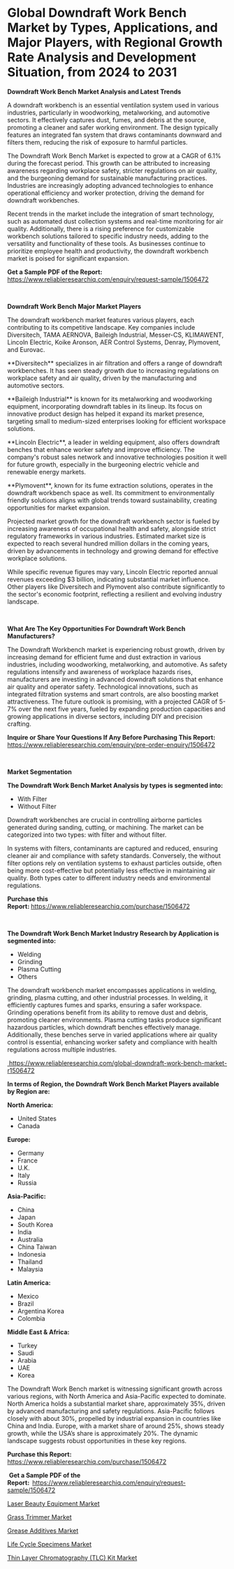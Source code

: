 <p><h1>Global Downdraft Work Bench Market by Types, Applications, and Major Players, with Regional Growth Rate Analysis and Development Situation, from 2024 to 2031</h1></p><p><strong>Downdraft Work Bench Market Analysis and Latest Trends</strong></p>
<p><p>A downdraft workbench is an essential ventilation system used in various industries, particularly in woodworking, metalworking, and automotive sectors. It effectively captures dust, fumes, and debris at the source, promoting a cleaner and safer working environment. The design typically features an integrated fan system that draws contaminants downward and filters them, reducing the risk of exposure to harmful particles.</p><p>The Downdraft Work Bench Market is expected to grow at a CAGR of 6.1% during the forecast period. This growth can be attributed to increasing awareness regarding workplace safety, stricter regulations on air quality, and the burgeoning demand for sustainable manufacturing practices. Industries are increasingly adopting advanced technologies to enhance operational efficiency and worker protection, driving the demand for downdraft workbenches.</p><p>Recent trends in the market include the integration of smart technology, such as automated dust collection systems and real-time monitoring for air quality. Additionally, there is a rising preference for customizable workbench solutions tailored to specific industry needs, adding to the versatility and functionality of these tools. As businesses continue to prioritize employee health and productivity, the downdraft workbench market is poised for significant expansion.</p></p>
<p><strong>Get a Sample PDF of the Report:&nbsp;</strong> <a href="https://www.reliableresearchiq.com/enquiry/request-sample/1506472">https://www.reliableresearchiq.com/enquiry/request-sample/1506472</a></p>
<p>&nbsp;</p>
<p><strong>Downdraft Work Bench Major Market Players</strong></p>
<p><p>The downdraft workbench market features various players, each contributing to its competitive landscape. Key companies include Diversitech, TAMA AERNOVA, Baileigh Industrial, Messer-CS, KLIMAWENT, Lincoln Electric, Koike Aronson, AER Control Systems, Denray, Plymovent, and Eurovac.</p><p>**Diversitech** specializes in air filtration and offers a range of downdraft workbenches. It has seen steady growth due to increasing regulations on workplace safety and air quality, driven by the manufacturing and automotive sectors. </p><p>**Baileigh Industrial** is known for its metalworking and woodworking equipment, incorporating downdraft tables in its lineup. Its focus on innovative product design has helped it expand its market presence, targeting small to medium-sized enterprises looking for efficient workspace solutions.</p><p>**Lincoln Electric**, a leader in welding equipment, also offers downdraft benches that enhance worker safety and improve efficiency. The company's robust sales network and innovative technologies position it well for future growth, especially in the burgeoning electric vehicle and renewable energy markets.</p><p>**Plymovent**, known for its fume extraction solutions, operates in the downdraft workbench space as well. Its commitment to environmentally friendly solutions aligns with global trends toward sustainability, creating opportunities for market expansion.</p><p>Projected market growth for the downdraft workbench sector is fueled by increasing awareness of occupational health and safety, alongside strict regulatory frameworks in various industries. Estimated market size is expected to reach several hundred million dollars in the coming years, driven by advancements in technology and growing demand for effective workplace solutions.</p><p>While specific revenue figures may vary, Lincoln Electric reported annual revenues exceeding $3 billion, indicating substantial market influence. Other players like Diversitech and Plymovent also contribute significantly to the sector's economic footprint, reflecting a resilient and evolving industry landscape.</p></p>
<p>&nbsp;</p>
<p><strong>What Are The Key Opportunities For Downdraft Work Bench Manufacturers?</strong></p>
<p><p>The Downdraft Workbench market is experiencing robust growth, driven by increasing demand for efficient fume and dust extraction in various industries, including woodworking, metalworking, and automotive. As safety regulations intensify and awareness of workplace hazards rises, manufacturers are investing in advanced downdraft solutions that enhance air quality and operator safety. Technological innovations, such as integrated filtration systems and smart controls, are also boosting market attractiveness. The future outlook is promising, with a projected CAGR of 5-7% over the next five years, fueled by expanding production capacities and growing applications in diverse sectors, including DIY and precision crafting.</p></p>
<p><strong>Inquire or Share Your Questions If Any Before Purchasing This Report:</strong> <a href="https://www.reliableresearchiq.com/enquiry/pre-order-enquiry/1506472">https://www.reliableresearchiq.com/enquiry/pre-order-enquiry/1506472</a></p>
<p>&nbsp;</p>
<p><strong>Market Segmentation</strong></p>
<p><strong>The Downdraft Work Bench Market Analysis by types is segmented into:</strong></p>
<p><ul><li>With Filter</li><li>Without Filter</li></ul></p>
<p><p>Downdraft workbenches are crucial in controlling airborne particles generated during sanding, cutting, or machining. The market can be categorized into two types: with filter and without filter. </p><p>In systems with filters, contaminants are captured and reduced, ensuring cleaner air and compliance with safety standards. Conversely, the without filter options rely on ventilation systems to exhaust particles outside, often being more cost-effective but potentially less effective in maintaining air quality. Both types cater to different industry needs and environmental regulations.</p></p>
<p><strong>Purchase this Report:&nbsp;</strong><a href="https://www.reliableresearchiq.com/purchase/1506472">https://www.reliableresearchiq.com/purchase/1506472</a></p>
<p>&nbsp;</p>
<p><strong>The Downdraft Work Bench Market Industry Research by Application is segmented into:</strong></p>
<p><ul><li>Welding</li><li>Grinding</li><li>Plasma Cutting</li><li>Others</li></ul></p>
<p><p>The downdraft workbench market encompasses applications in welding, grinding, plasma cutting, and other industrial processes. In welding, it efficiently captures fumes and sparks, ensuring a safer workspace. Grinding operations benefit from its ability to remove dust and debris, promoting cleaner environments. Plasma cutting tasks produce significant hazardous particles, which downdraft benches effectively manage. Additionally, these benches serve in varied applications where air quality control is essential, enhancing worker safety and compliance with health regulations across multiple industries.</p></p>
<p><a href="https://www.reliableresearchiq.com/global-downdraft-work-bench-market-r1506472">&nbsp;https://www.reliableresearchiq.com/global-downdraft-work-bench-market-r1506472</a></p>
<p><strong>In terms of Region, the Downdraft Work Bench Market Players available by Region are:</strong></p>
<p>
    <p> <strong> North America: </strong>
        <ul>
            <li>United States</li>
            <li>Canada</li>
        </ul>
        </p> 
    <p> <strong> Europe: </strong>
        <ul>
            <li>Germany</li>
            <li>France</li>
            <li>U.K.</li>
            <li>Italy</li>
            <li>Russia</li>
        </ul>
        </p> 
    <p> <strong> Asia-Pacific: </strong>
        <ul>
            <li>China</li>
            <li>Japan</li>
            <li>South Korea</li>
            <li>India</li>
            <li>Australia</li>
            <li>China Taiwan</li>
            <li>Indonesia</li>
            <li>Thailand</li>
            <li>Malaysia</li>
        </ul>
        </p> 
    <p> <strong> Latin America: </strong>
        <ul>
            <li>Mexico</li>
            <li>Brazil</li>
            <li>Argentina Korea</li>
            <li>Colombia</li>
        </ul>
        </p> 
    <p> <strong> Middle East & Africa: </strong>
        <ul>
            <li>Turkey</li>
            <li>Saudi</li>
            <li>Arabia</li>
            <li>UAE</li>
            <li>Korea</li>
        </ul>
    </p>
    </p>
<p><p>The Downdraft Work Bench market is witnessing significant growth across various regions, with North America and Asia-Pacific expected to dominate. North America holds a substantial market share, approximately 35%, driven by advanced manufacturing and safety regulations. Asia-Pacific follows closely with about 30%, propelled by industrial expansion in countries like China and India. Europe, with a market share of around 25%, shows steady growth, while the USA’s share is approximately 20%. The dynamic landscape suggests robust opportunities in these key regions.</p></p>
<p><strong>Purchase this Report: </strong><a href="https://www.reliableresearchiq.com/purchase/1506472">https://www.reliableresearchiq.com/purchase/1506472</a></p>
<p>&nbsp;<strong>Get a Sample PDF of the Report:&nbsp;&nbsp;</strong><a href="https://www.reliableresearchiq.com/enquiry/request-sample/1506472">https://www.reliableresearchiq.com/enquiry/request-sample/1506472</a></p>
<p><strong></strong></p>
<p><p><a href="https://issuu.com/reportprime-2/docs/laser-beauty-equipment-market-size-_8870858714d220">Laser Beauty Equipment Market</a></p><p><a href="https://www.linkedin.com/pulse/what-growth-opportunities-challenges-grass-trimmer-market-scanomics-w9ztf?trackingId=jXLWTLi3SCupBikQxSlAPA%3D%3D">Grass Trimmer Market</a></p><p><a href="https://www.linkedin.com/pulse/grease-additives-industry-analysis-report-its-market-size-bzcbe?trackingId=USPNwr5YRCyfcY5Xm3ltdQ%3D%3D">Grease Additives Market</a></p><p><a href="https://medium.com/@lennhernandez67/what-is-driving-the-global-life-cycle-specimens-market-13b6874ef516?postPublishedType=repub">Life Cycle Specimens Market</a></p><p><a href="https://medium.com/@lennhernandez67/thin-layer-chromatography-tlc-kit-market-size-growth-trends-and-industry-analysis-by-type-by-f226f9420102?postPublishedType=repub">Thin Layer Chromatography (TLC) Kit Market</a></p></p>